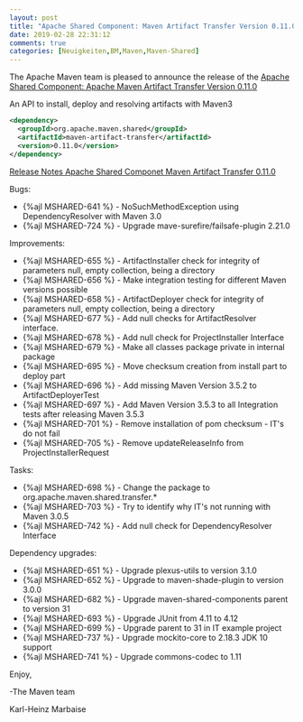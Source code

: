 ```yaml
---
layout: post
title: "Apache Shared Component: Maven Artifact Transfer Version 0.11.0 Released"
date: 2019-02-28 22:31:12
comments: true
categories: [Neuigkeiten,BM,Maven,Maven-Shared]
---
```

The Apache Maven team is pleased to announce the release of the 
[Apache Shared Component: Apache Maven Artifact Transfer Version 0.11.0](https://maven.apache.org/shared/maven-artifact-transfer/)

An API to install, deploy and resolving artifacts with Maven3

``` xml
<dependency>
  <groupId>org.apache.maven.shared</groupId>
  <artifactId>maven-artifact-transfer</artifactId>
  <version>0.11.0</version>
</dependency>
```

<!-- more -->

[Release Notes Apache Shared Componet Maven Artifact Transfer 0.11.0](https://issues.apache.org/jira/projects/MSHARED/versions/12338168)

Bugs:

 * {%ajl MSHARED-641 %} - NoSuchMethodException using DependencyResolver with Maven 3.0
 * {%ajl MSHARED-724 %} - Upgrade mave-surefire/failsafe-plugin 2.21.0

Improvements:

 * {%ajl MSHARED-655 %} - ArtifactInstaller check for integrity of parameters null, empty collection, being a directory
 * {%ajl MSHARED-656 %} - Make integration testing for different Maven versions possible
 * {%ajl MSHARED-658 %} - ArtifactDeployer check for integrity of parameters null, empty collection, being a directory
 * {%ajl MSHARED-677 %} - Add null checks for ArtifactResolver interface.
 * {%ajl MSHARED-678 %} - Add null check for ProjectInstaller Interface
 * {%ajl MSHARED-679 %} - Make all classes package private in internal package
 * {%ajl MSHARED-695 %} - Move checksum creation from install part to deploy part
 * {%ajl MSHARED-696 %} - Add missing Maven Version 3.5.2 to ArtifactDeployerTest
 * {%ajl MSHARED-697 %} - Add Maven Version 3.5.3 to all Integration tests after releasing Maven 3.5.3
 * {%ajl MSHARED-701 %} - Remove installation of pom checksum - IT's do not fail
 * {%ajl MSHARED-705 %} - Remove updateReleaseInfo from ProjectInstallerRequest

Tasks:

 * {%ajl MSHARED-698 %} - Change the package to org.apache.maven.shared.transfer.*
 * {%ajl MSHARED-703 %} - Try to identify why IT's not running with Maven 3.0.5
 * {%ajl MSHARED-742 %} - Add null check for DependencyResolver Interface

Dependency upgrades:

 * {%ajl MSHARED-651 %} - Upgrade plexus-utils to version 3.1.0
 * {%ajl MSHARED-652 %} - Upgrade to maven-shade-plugin to version 3.0.0
 * {%ajl MSHARED-682 %} - Upgrade maven-shared-components parent to version 31
 * {%ajl MSHARED-693 %} - Upgrade JUnit from 4.11 to 4.12
 * {%ajl MSHARED-699 %} - Upgrade parent to 31 in IT example project
 * {%ajl MSHARED-737 %} - Upgrade mockito-core to 2.18.3 JDK 10 support
 * {%ajl MSHARED-741 %} - Upgrade commons-codec to 1.11

Enjoy,

-The Maven team

Karl-Heinz Marbaise
